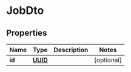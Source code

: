 # JobDto

## Properties
Name | Type | Description | Notes
------------ | ------------- | ------------- | -------------
**id** | [**UUID**](UUID.md) |  |  [optional]

